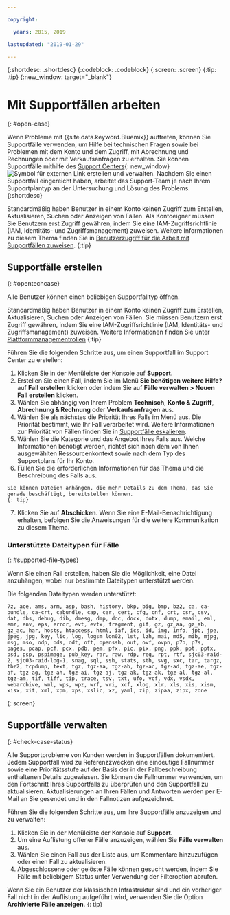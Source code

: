 ```yaml
---

copyright:

  years: 2015, 2019

lastupdated: "2019-01-29"

---
```


{:shortdesc: .shortdesc}
{:codeblock: .codeblock}
{:screen: .screen}
{:tip: .tip}
{:new_window: target="_blank"}

# Mit Supportfällen arbeiten 
{: #open-case}

Wenn Probleme mit {{site.data.keyword.Bluemix}} auftreten, können Sie Supportfälle verwenden, um Hilfe bei technischen Fragen sowie bei Problemen mit dem Konto und dem Zugriff, mit Abrechnung und Rechnungen oder mit Verkaufsanfragen zu erhalten. Sie können Supportfälle mithilfe des [Support Centers](https://dev.console.cloud.ibm.com/unifiedsupport/supportcenter){: new_window} ![Symbol für externen Link](../icons/launch-glyph.svg "Symbol für externen Link") erstellen und verwalten. Nachdem Sie einen Supportfall eingereicht haben, arbeitet das Support-Team je nach Ihrem Supportplantyp an der Untersuchung und Lösung des Problems.
{:shortdesc}

Standardmäßig haben Benutzer in einem Konto keinen Zugriff zum Erstellen, Aktualisieren, Suchen oder Anzeigen von Fällen. Als Kontoeigner müssen Sie Benutzern erst Zugriff gewähren, indem Sie eine IAM-Zugriffsrichtlinie (IAM, Identitäts- und Zugriffsmanagement) zuweisen. Weitere Informationen zu diesem Thema finden Sie in [Benutzerzugriff für die Arbeit mit Supportfällen zuweisen](/docs/get-support?topic=get-support-access#access).
{:tip}

## Supportfälle erstellen
{: #opentechcase}

Alle Benutzer können einen beliebigen Supportfalltyp öffnen.

Standardmäßig haben Benutzer in einem Konto keinen Zugriff zum Erstellen, Aktualisieren, Suchen oder Anzeigen von Fällen. Sie müssen Benutzern erst Zugriff gewähren, indem Sie eine IAM-Zugriffsrichtlinie (IAM, Identitäts- und Zugriffsmanagement) zuweisen. Weitere Informationen finden Sie unter [Plattformmanagementrollen](/docs/iam?topic=iam-platformroles#platformroles)
{:tip}

Führen Sie die folgenden Schritte aus, um einen Supportfall im Support Center zu erstellen: 

  1. Klicken Sie in der Menüleiste der Konsole auf **Support**.
  2. Erstellen Sie einen Fall, indem Sie im Menü **Sie benötigen weitere Hilfe?** auf **Fall erstellen** klicken oder indem Sie auf **Fälle verwalten > Neuen Fall erstellen** klicken.
  3. Wählen Sie abhängig von Ihrem Problem **Technisch**, **Konto & Zugriff**, **Abrechnung & Rechnung** oder **Verkaufsanfragen** aus.
  4. Wählen Sie als nächstes die Priorität Ihres Falls im Menü aus. Die Priorität bestimmt, wie Ihr Fall verarbeitet wird. Weitere Informationen zur Priorität von Fällen finden Sie in [Supportfälle eskalieren](/docs/get-support?topic=get-support-escalation#escalation).
  5. Wählen Sie die Kategorie und das Angebot Ihres Falls aus. Welche Informationen benötigt werden, richtet sich nach dem von Ihnen ausgewählten Ressourcenkontext sowie nach dem Typ des Supportplans für Ihr Konto.
  6. Füllen Sie die erforderlichen Informationen für das Thema und die Beschreibung des Falls aus. 
  
    Sie können Dateien anhängen, die mehr Details zu dem Thema, das Sie gerade beschäftigt, bereitstellen können.
    {: tip}
  7. Klicken Sie auf **Abschicken**. Wenn Sie eine E-Mail-Benachrichtigung erhalten, befolgen Sie die Anweisungen für die weitere Kommunikation zu diesem Thema. 

### Unterstützte Dateitypen für Fälle 
{: #supported-file-types}

Wenn Sie einen Fall erstellen, haben Sie die Möglichkeit, eine Datei anzuhängen, wobei nur bestimmte Dateitypen unterstützt werden. 

Die folgenden Dateitypen werden unterstützt: 

```
7z, ace, ams, arm, asp, bash, history, bkp, big, bmp, bz2, ca, ca-bundle, ca-crt, cabundle, cap, cer, cert, cfg, cnf, crt, csr, csv, dat, dbs, debug, dib, dmesg, dmp, doc, docx, dotx, dump, email, eml, emz, env, eps, error, evt, evtx, fragment, gif, gz, gz_aa, gz_ab, gz_ac, har, hosts, htaccess, html, iaf, ics, id, img, info, jpb, jpe, jpeg, jpg, key, lic, log, logsm lon02, lst, lzh, mai, md5, mib, mjpg, msg, mso, odp, ods, odt, oft, openssh, out, ovf, ovpn, p7b, p7s, pages, pcap, pcf, pcx, pdb, pem, pfx, pic, pix, png, ppk, ppt, pptx, psd, psp, pspimage, pub_key, rar, raw, rdp, req, rpt, rtf, sjc03-raid-2, sjc03-raid-log-1, snag, sql, ssh, stats, sth, svg, sxc, tar, targz, tbz2, tcpdump, text, tgz, tgz-aa, tgz-ab, tgz-ac, tgz-ad, tgz-ae, tgz-af, tgz-ag, tgz-ah, tgz-ai, tgz-aj, tgz-ak, tgz-ak, tgz-al, tgz-al, tgz-am, tif, tiff, tip, trace, tsv, txt, ufo, vcf, vdx, vsdx, webarchive, wml, wps, wpz, wrf, wri, xcf, xlog, xlr, xls, xis, xism, xisx, xit, xml, xpm, xps, xslic, xz, yaml, zip, zipaa, zipx, zone
```
{: screen}

## Supportfälle verwalten 
{: #check-case-status}

Alle Supportprobleme von Kunden werden in Supportfällen dokumentiert. Jedem Supportfall wird zu Referenzzwecken eine eindeutige Fallnummer sowie eine Prioritätsstufe auf der Basis der in der Fallbeschreibung enthaltenen Details zugewiesen. Sie können die Fallnummer verwenden, um den Fortschritt Ihres Supportfalls zu überprüfen und den Supportfall zu aktualisieren. Aktualisierungen an Ihren Fällen und Antworten werden per E-Mail an Sie gesendet und in den Fallnotizen aufgezeichnet. 

Führen Sie die folgenden Schritte aus, um Ihre Supportfälle anzuzeigen und zu verwalten:

  1. Klicken Sie in der Menüleiste der Konsole auf **Support**.
  2. Um eine Auflistung offener Fälle anzuzeigen, wählen Sie **Fälle verwalten** aus.
  3. Wählen Sie einen Fall aus der Liste aus, um Kommentare hinzuzufügen oder einen Fall zu aktualisieren.
  4. Abgeschlossene oder gelöste Fälle können gesucht werden, indem Sie Fälle mit beliebigem Status unter Verwendung der Filteroption abrufen. 

Wenn Sie ein Benutzer der klassischen Infrastruktur sind und ein vorheriger Fall nicht in der Auflistung aufgeführt wird, verwenden Sie die Option **Archivierte Fälle anzeigen**.
{: tip}

